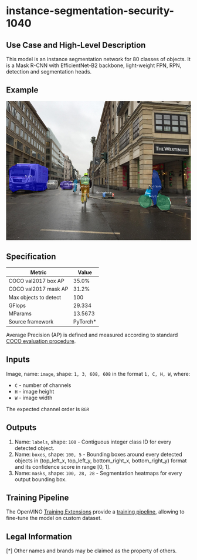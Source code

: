 # instance-segmentation-security-1040

## Use Case and High-Level Description

This model is an instance segmentation network for 80 classes of objects.
It is a Mask R-CNN with EfficientNet-B2 backbone, light-weight FPN, RPN,
detection and segmentation heads.

## Example

![](./assets/instance-segmentation-security-1040.png)

## Specification

| Metric                          | Value                                     |
|---------------------------------|-------------------------------------------|
| COCO val2017 box AP             | 35.0%                                     |
| COCO val2017 mask AP            | 31.2%                                     |
| Max objects to detect           | 100                                       |
| GFlops                          | 29.334                                    |
| MParams                         | 13.5673                                   |
| Source framework                | PyTorch\*                                 |

Average Precision (AP) is defined and measured according to standard
[COCO evaluation procedure](https://cocodataset.org/#detection-eval).

## Inputs

Image, name: `image`, shape: `1, 3, 608, 608` in the format `1, C, H, W`, where:

- `C` - number of channels
- `H` - image height
- `W` - image width

The expected channel order is `BGR`

## Outputs

1. Name: `labels`, shape: `100` - Contiguous integer class ID for every
   detected object.
2. Name: `boxes`, shape: `100, 5` - Bounding boxes around every detected objects
   in (top_left_x, top_left_y, bottom_right_x, bottom_right_y) format and its
   confidence score in range [0, 1].
3. Name: `masks`, shape: `100, 28, 28` - Segmentation heatmaps for every output
   bounding box.

## Training Pipeline

The OpenVINO [Training Extensions](https://github.com/openvinotoolkit/training_extensions/blob/develop/README.md) provide a [training pipeline](https://github.com/openvinotoolkit/training_extensions/blob/develop/models/instance_segmentation/model_templates/coco-instance-segmentation/readme.md), allowing to fine-tune the model on custom dataset.

## Legal Information

[*] Other names and brands may be claimed as the property of others.
